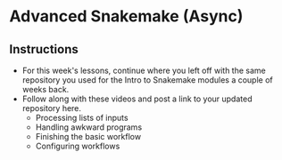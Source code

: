 # Advanced Snakemake (Async)

## Instructions

* For this week's lessons, continue where you left off with the same repository you used for the Intro to Snakemake modules a couple of weeks back.
* Follow along with these videos and post a link to your updated repository here.
  * Processing lists of inputs
  * Handling awkward programs
  * Finishing the basic workflow
  * Configuring workflows
